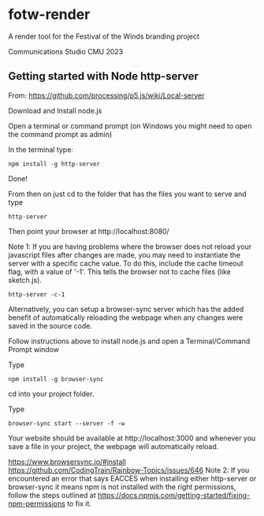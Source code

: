 # fotw-render

A render tool for the Festival of the Winds branding project

Communications Studio CMU 2023

## Getting started with Node http-server

From: https://github.com/processing/p5.js/wiki/Local-server

Download and Install node.js

Open a terminal or command prompt (on Windows you might need to open the command prompt as admin)

In the terminal type:

```npm install -g http-server```

Done!

From then on just cd to the folder that has the files you want to serve and type

```http-server```

Then point your browser at http://localhost:8080/

Note 1: If you are having problems where the browser does not reload your javascript files after changes are made, you may need to instantiate the server with a specific cache value. To do this, include the cache timeout flag, with a value of '-1'. This tells the browser not to cache files (like sketch.js).

```http-server -c-1```

Alternatively, you can setup a browser-sync server which has the added benefit of automatically reloading the webpage when any changes were saved in the source code.

Follow instructions above to install node.js and open a Terminal/Command Prompt window

Type

```npm install -g browser-sync```

cd into your project folder.

Type

```browser-sync start --server -f -w```

Your website should be available at http://localhost:3000 and whenever you save a file in your project, the webpage will automatically reload.

https://www.browsersync.io/#install
https://github.com/CodingTrain/Rainbow-Topics/issues/646
Note 2: If you encountered an error that says EACCES when installing either http-server or browser-sync it means npm is not installed with the right permissions, follow the steps outlined at https://docs.npmjs.com/getting-started/fixing-npm-permissions to fix it.

